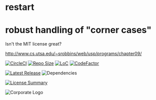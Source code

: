 # restart
robust handling of "corner cases"
==========

Isn't the MIT license great?

<http://www.cs.utsa.edu/~srobbins/web/usp/programs/chapter09/>

[![CircleCI](https://img.shields.io/circleci/build/github/InnovAnon-Inc/restart?color=%23FF1100&logo=InnovAnon%2C%20Inc.&logoColor=%23FF1133&style=plastic)](https://circleci.com/gh/InnovAnon-Inc/restart)
[![Repo Size](https://img.shields.io/github/repo-size/InnovAnon-Inc/restart?color=%23FF1100&logo=InnovAnon%2C%20Inc.&logoColor=%23FF1133&style=plastic)](https://github.com/InnovAnon-Inc/restart)
[![LoC](https://tokei.rs/b1/github/InnovAnon-Inc/restart?category=code)](https://github.com/InnovAnon-Inc/restart)
[![CodeFactor](https://www.codefactor.io/repository/github/InnovAnon-Inc/restart/badge)](https://www.codefactor.io/repository/github/InnovAnon-Inc/restart)

[![Latest Release](https://img.shields.io/github/commits-since/InnovAnon-Inc/restart/latest?color=%23FF1100&include_prereleases&logo=InnovAnon%2C%20Inc.&logoColor=%23FF1133&style=plastic)](https://github.com/InnovAnon-Inc/restart/releases/latest)
![Dependencies](https://img.shields.io/librariesio/github/InnovAnon-Inc/restart?color=%23FF1100&style=plastic)

[![License Summary](https://img.shields.io/github/license/InnovAnon-Inc/restart?color=%23FF1100&label=Free%20Code%20for%20a%20Free%20World%21&logo=InnovAnon%2C%20Inc.&logoColor=%23FF1133&style=plastic)](https://tldrlegal.com/license/unlicense#summary)

![Corporate Logo](https://i.imgur.com/UD8y4Is.gif)

